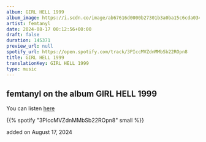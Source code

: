 ```yaml
---
album: GIRL HELL 1999
album_image: https://i.scdn.co/image/ab67616d0000b27301b3a0ba15c6cda034f2d4fe
artist: femtanyl
date: 2024-08-17 00:12:56+00:00
draft: false
duration: 145371
preview_url: null
spotify_url: https://open.spotify.com/track/3PIccMVZdnMMbSb22ROpn8
title: GIRL HELL 1999
translationKey: GIRL HELL 1999
type: music
---
```


## femtanyl on the album GIRL HELL 1999

You can listen [here](https://open.spotify.com/track/3PIccMVZdnMMbSb22ROpn8)

{{% spotify "3PIccMVZdnMMbSb22ROpn8" small %}}

added on August 17, 2024